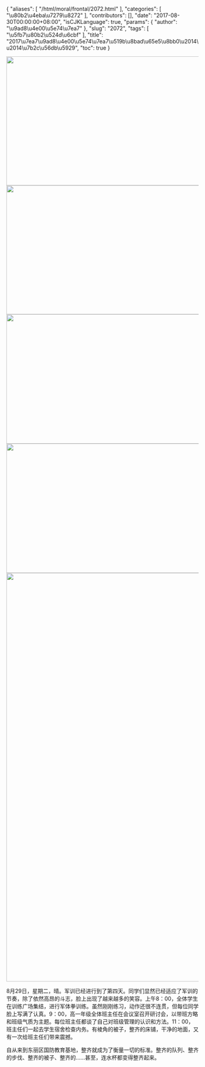 {
    "aliases": [
        "/html/moral/frontal/2072.html"
    ],
    "categories": [
        "\u80b2\u4eba\u7279\u8272"
    ],
    "contributors": [],
    "date": "2017-08-30T00:00:00+08:00",
    "isCJKLanguage": true,
    "params": {
        "author": "\u9ad8\u4e00\u5e74\u7ea7"
    },
    "slug": "2072",
    "tags": [
        "\u5fb7\u80b2\u524d\u6cbf"
    ],
    "title": "2017\u7ea7\u9ad8\u4e00\u5e74\u7ea7\u519b\u8bad\u65e5\u8bb0\u2014\u2014\u7b2c\u56db\u5929",
    "toc": true
}


<img
    src="https://cdn.tfls.online/mirror/full/131457d43fe9eed9b9e92bedadb06c9f471cfc6d.jpg"
    style="display:block;margin-left:auto;margin-right:auto;"
    decoding="async"
    fetchpriority="auto"
    loading="lazy"
    height="337"
    width="600"
/>
<img
    src="https://cdn.tfls.online/mirror/full/1228e3bea38dd62efd93649be1248f53a6c530aa.jpg"
    style="display:block;margin-left:auto;margin-right:auto;"
    decoding="async"
    fetchpriority="auto"
    loading="lazy"
    height="337"
    width="600"
/>
<img
    src="https://cdn.tfls.online/mirror/full/296a0d321ead14436c2ad21c657f0f9b2413505d.jpg"
    style="display:block;margin-left:auto;margin-right:auto;"
    decoding="async"
    fetchpriority="auto"
    loading="lazy"
    height="338"
    width="600"
/>
<img
    src="https://cdn.tfls.online/mirror/full/b00c78027ce825621955218197d1df424cb356e7.jpg"
    style="display:block;margin-left:auto;margin-right:auto;"
    decoding="async"
    fetchpriority="auto"
    loading="lazy"
    height="338"
    width="600"
/>
<img
    src="https://cdn.tfls.online/mirror/full/026aa00db1eb97a245b30be9ca86c8466523955b.jpg"
    style="display:block;margin-left:auto;margin-right:auto;"
    decoding="async"
    fetchpriority="auto"
    loading="lazy"
    height="1068"
    width="600"
/>




  





8月29日，星期二，晴。军训已经进行到了第四天。同学们显然已经适应了军训的节奏，除了依然高昂的斗志，脸上出现了越来越多的笑容。上午8：00，全体学生在训练广场集结，进行军体拳训练。虽然刚刚练习，动作还很不连贯，但每位同学脸上写满了认真。9：00，高一年级全体班主任在会议室召开研讨会，以带班方略和班级气质为主题。每位班主任都谈了自己对班级管理的认识和方法。11：00，班主任们一起去学生宿舍检查内务。有棱角的被子，整齐的床铺，干净的地面，又有一次给班主任们带来震撼。




自从来到东丽区国防教育基地，整齐就成为了衡量一切的标准。整齐的队列、整齐的步伐、整齐的被子、整齐的......甚至，连水杯都变得整齐起来。




  




